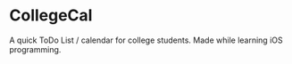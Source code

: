 # CollegeCal
A quick ToDo List / calendar for college students. Made while learning iOS programming. 
